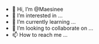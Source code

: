 - 👋 Hi, I’m @Maesinee
- 👀 I’m interested in ...
- 🌱 I’m currently learning ...
- 💞️ I’m looking to collaborate on ...
- 📫 How to reach me ...

<!---
Maesinee/Maesinee is a ✨ special ✨ repository because its `README.md` (this file) appears on your GitHub profile.
You can click the Preview link to take a look at your changes.
--->
